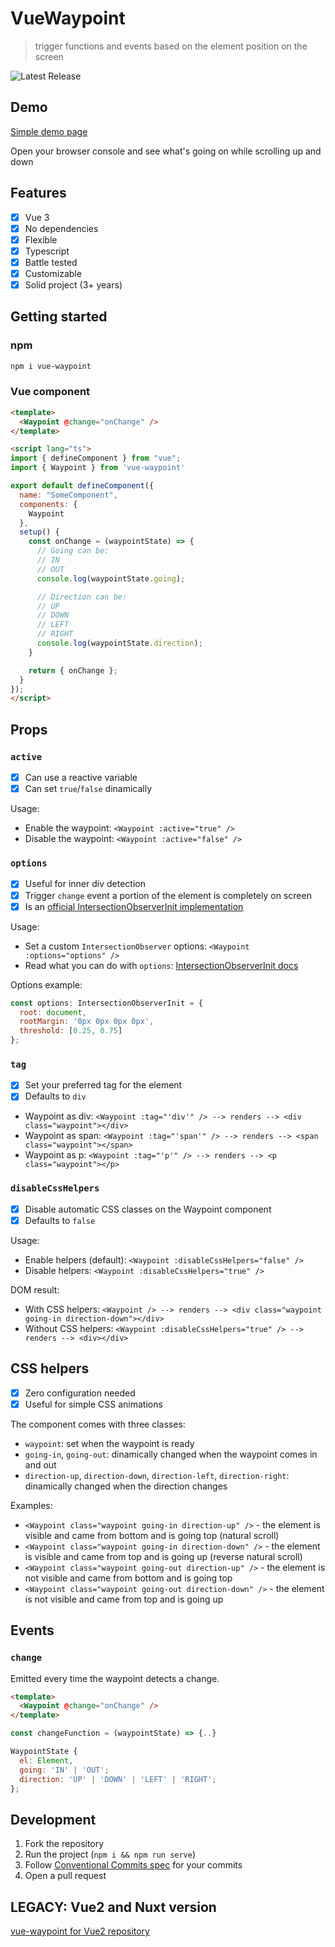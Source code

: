 # VueWaypoint

> trigger functions and events based on the element position on the screen

![Latest Release](https://github.com/scaccogatto/vue-waypoint/workflows/Release/badge.svg)

## Demo

[Simple demo page](https://vue-waypoint.netlify.app/)

Open your browser console and see what's going on while scrolling up and down

## Features

- [x] Vue 3
- [x] No dependencies
- [x] Flexible
- [x] Typescript
- [x] Battle tested
- [x] Customizable
- [x] Solid project (3+ years)

## Getting started

### npm

```bash
npm i vue-waypoint
```

### Vue component

```html
<template>
  <Waypoint @change="onChange" />
</template>
```

```html
<script lang="ts">
import { defineComponent } from "vue";
import { Waypoint } from 'vue-waypoint'

export default defineComponent({
  name: "SomeComponent",
  components: {
    Waypoint
  },
  setup() {
    const onChange = (waypointState) => {
      // Going can be:
      // IN
      // OUT
      console.log(waypointState.going);

      // Direction can be:
      // UP
      // DOWN
      // LEFT
      // RIGHT
      console.log(waypointState.direction);
    }

    return { onChange };
  }
});
</script>
```

## Props

### `active`

- [x] Can use a reactive variable
- [x] Can set `true`/`false` dinamically

Usage:

- Enable the waypoint: `<Waypoint :active="true" />`
- Disable the waypoint: `<Waypoint :active="false" />`

### `options`

- [x] Useful for inner div detection
- [x] Trigger `change` event a portion of the element is completely on screen
- [x] Is an [official IntersectionObserverInit implementation](https://developer.mozilla.org/en-US/docs/Web/API/IntersectionObserver/IntersectionObserver)

Usage:

- Set a custom `IntersectionObserver` options: `<Waypoint :options="options" />`
- Read what you can do with `options`: [IntersectionObserverInit docs](https://developer.mozilla.org/en-US/docs/Web/API/IntersectionObserver/IntersectionObserver)

Options example:

```js
const options: IntersectionObserverInit = {
  root: document,
  rootMargin: '0px 0px 0px 0px',
  threshold: [0.25, 0.75]
};
```

### `tag`

- [x] Set your preferred tag for the element
- [x] Defaults to `div`

- Waypoint as div: `<Waypoint :tag="'div'" /> --> renders --> <div class="waypoint"></div>`
- Waypoint as span: `<Waypoint :tag="'span'" /> --> renders --> <span class="waypoint"></span>`
- Waypoint as p: `<Waypoint :tag="'p'" /> --> renders --> <p class="waypoint"></p>`

### `disableCssHelpers`

- [x] Disable automatic CSS classes on the Waypoint component
- [x] Defaults to `false`

Usage:

- Enable helpers (default): `<Waypoint :disableCssHelpers="false" />`
- Disable helpers: `<Waypoint :disableCssHelpers="true" />`

DOM result:

- With CSS helpers: `<Waypoint /> --> renders --> <div class="waypoint going-in direction-down"></div>`
- Without CSS helpers: `<Waypoint :disableCssHelpers="true" /> --> renders --> <div></div>`

## CSS helpers

- [x] Zero configuration needed
- [x] Useful for simple CSS animations

The component comes with three classes:

- `waypoint`: set when the waypoint is ready
- `going-in`, `going-out`: dinamically changed when the waypoint comes in and out
- `direction-up`, `direction-down`, `direction-left`, `direction-right`: dinamically changed when the direction changes

Examples:

- `<Waypoint class="waypoint going-in direction-up" />` - the element is visible and came from bottom and is going top (natural scroll)
- `<Waypoint class="waypoint going-in direction-down" />` - the element is visible and came from top and is going up (reverse natural scroll)
- `<Waypoint class="waypoint going-out direction-up" />` - the element is not visible and came from bottom and is going top
- `<Waypoint class="waypoint going-out direction-down" />` - the element is not visible and came from top and is going up

## Events

### `change`

Emitted every time the waypoint detects a change.

```html
<template>
  <Waypoint @change="onChange" />
</template>
```

```js
const changeFunction = (waypointState) => {..}
```

```js
WaypointState {
  el: Element,
  going: 'IN' | 'OUT';
  direction: 'UP' | 'DOWN' | 'LEFT' | 'RIGHT';
};
```

## Development

1. Fork the repository
2. Run the project (`npm i && npm run serve`)
3. Follow [Conventional Commits spec](https://www.conventionalcommits.org/en/v1.0.0/) for your commits
4. Open a pull request

## LEGACY: Vue2 and Nuxt version

[vue-waypoint for Vue2 repository](https://github.com/scaccogatto/vue-waypoint/tree/vue2)
